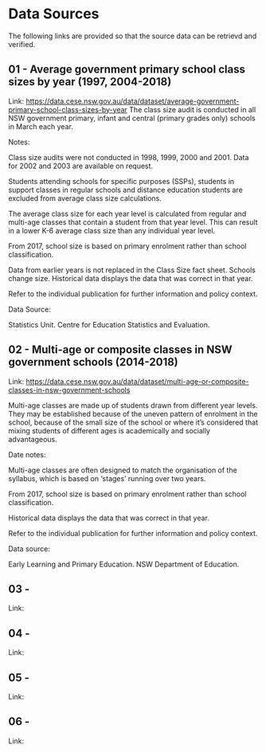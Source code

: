 # Data Sources
The following links are provided so that the source data can be retrievd and verified.


## 01 - Average government primary school class sizes by year (1997, 2004-2018)
Link: https://data.cese.nsw.gov.au/data/dataset/average-government-primary-school-class-sizes-by-year
The class size audit is conducted in all NSW government primary, infant and central (primary grades only) schools in March each year.

Notes:

Class size audits were not conducted in 1998, 1999, 2000 and 2001. Data for 2002 and 2003 are available on request.

Students attending schools for specific purposes (SSPs), students in support classes in regular schools and distance education students are excluded from average class size calculations.

The average class size for each year level is calculated from regular and multi-age classes that contain a student from that year level. This can result in a lower K-6 average class size than any individual year level.

From 2017, school size is based on primary enrolment rather than school classification.

Data from earlier years is not replaced in the Class Size fact sheet. Schools change size. Historical data displays the data that was correct in that year.

Refer to the individual publication for further information and policy context.

Data Source:

Statistics Unit. Centre for Education Statistics and Evaluation.

## 02 - Multi-age or composite classes in NSW government schools (2014-2018)
Link: https://data.cese.nsw.gov.au/data/dataset/multi-age-or-composite-classes-in-nsw-government-schools

Multi-age classes are made up of students drawn from different year levels. They may be established because of the uneven pattern of enrolment in the school, because of the small size of the school or where it’s considered that mixing students of different ages is academically and socially advantageous.

Date notes:

Multi-age classes are often designed to match the organisation of the syllabus, which is based on ‘stages’ running over two years.

From 2017, school size is based on primary enrolment rather than school classification.

Historical data displays the data that was correct in that year.

Refer to the individual publication for further information and policy context.

Data source:

Early Learning and Primary Education. NSW Department of Education.
## 03 - 
Link:

## 04 - 
Link:

## 05 - 
Link:

## 06 - 
Link:
